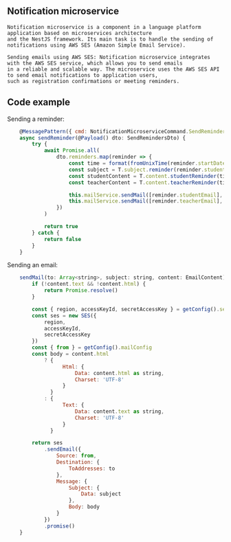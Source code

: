 ## Notification microservice
    Notification microservice is a component in a language platform application based on microservices architecture
    and the NestJS framework. Its main task is to handle the sending of notifications using AWS SES (Amazon Simple Email Service).

    Sending emails using AWS SES: Notification microservice integrates with the AWS SES service, which allows you to send emails
    in a reliable and scalable way. The microservice uses the AWS SES API to send email notifications to application users,
    such as registration confirmations or meeting reminders.

## Code example

Sending a reminder:

```javascript
    @MessagePattern({ cmd: NotificationMicroserviceCommand.SendReminder })
    async sendReminder(@Payload() dto: SendRemindersDto) {
        try {
            await Promise.all(
                dto.reminders.map(reminder => {
                    const time = format(fromUnixTime(reminder.startDate), 'HH:mm')
                    const subject = T.subject.reminder(reminder.studentFirstName, reminder.studentLastName)
                    const studentContent = T.content.studentReminder(time, reminder.teacherFirstName, reminder.teacherLastName)
                    const teacherContent = T.content.teacherReminder(time, reminder.studentFirstName, reminder.studentLastName)

                    this.mailService.sendMail([reminder.studentEmail], subject, { text: studentContent })
                    this.mailService.sendMail([reminder.teacherEmail], subject, { text: teacherContent })
                })
            )

            return true
        } catch {
            return false
        }
    }
```

Sending an email:

```javascript
    sendMail(to: Array<string>, subject: string, content: EmailContent) {
        if (!content.text && !content.html) {
            return Promise.resolve()
        }

        const { region, accessKeyId, secretAccessKey } = getConfig().sesConfig
        const ses = new SES({
            region,
            accessKeyId,
            secretAccessKey
        })
        const { from } = getConfig().mailConfig
        const body = content.html
            ? {
                  Html: {
                      Data: content.html as string,
                      Charset: 'UTF-8'
                  }
              }
            : {
                  Text: {
                      Data: content.text as string,
                      Charset: 'UTF-8'
                  }
              }

        return ses
            .sendEmail({
                Source: from,
                Destination: {
                    ToAddresses: to
                },
                Message: {
                    Subject: {
                        Data: subject
                    },
                    Body: body
                }
            })
            .promise()
    }
```

